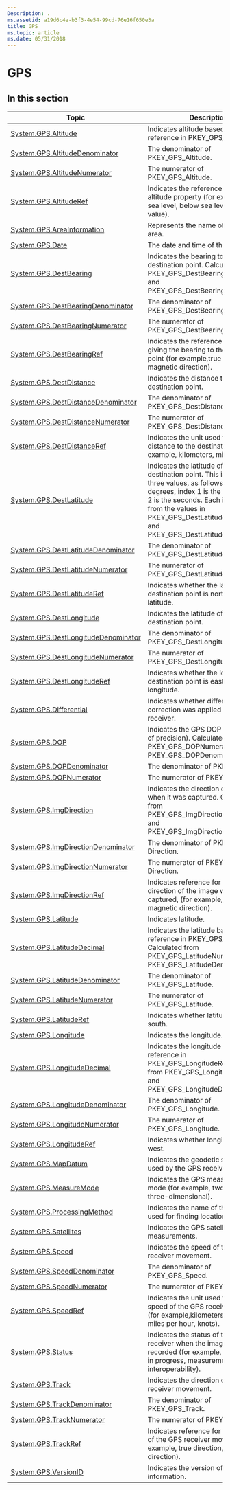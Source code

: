 ```yaml
---
Description: .
ms.assetid: a19d6c4e-b3f3-4e54-99cd-76e16f650e3a
title: GPS
ms.topic: article
ms.date: 05/31/2018
---
```


# GPS

## In this section



| Topic                                                                                                  | Description                                                                                                                                                                                                                                                                                      |
|--------------------------------------------------------------------------------------------------------|--------------------------------------------------------------------------------------------------------------------------------------------------------------------------------------------------------------------------------------------------------------------------------------------------|
| [System.GPS.Altitude](./props-system-gps-altitude.md)<br/>                                 | Indicates altitude based on the reference in PKEY\_GPS\_AltitudeRef.<br/>                                                                                                                                                                                                                  |
| [System.GPS.AltitudeDenominator](./props-system-gps-altitudedenominator.md)<br/>           | The denominator of PKEY\_GPS\_Altitude.<br/>                                                                                                                                                                                                                                               |
| [System.GPS.AltitudeNumerator](./props-system-gps-altitudenumerator.md)<br/>               | The numerator of PKEY\_GPS\_Altitude.<br/>                                                                                                                                                                                                                                                 |
| [System.GPS.AltitudeRef](./props-system-gps-altituderef.md)<br/>                           | Indicates the reference for the altitude property (for example, above sea level, below sea level, absolute value).<br/>                                                                                                                                                                    |
| [System.GPS.AreaInformation](./props-system-gps-areainformation.md)<br/>                   | Represents the name of the GPS area.<br/>                                                                                                                                                                                                                                                  |
| [System.GPS.Date](./props-system-gps-date.md)<br/>                                         | The date and time of the GPS record.<br/>                                                                                                                                                                                                                                                  |
| [System.GPS.DestBearing](./props-system-gps-destbearing.md)<br/>                           | Indicates the bearing to the destination point. Calculated from PKEY\_GPS\_DestBearingNumerator and PKEY\_GPS\_DestBearingDenominator.<br/>                                                                                                                                                |
| [System.GPS.DestBearingDenominator](./props-system-gps-destbearingdenominator.md)<br/>     | The denominator of PKEY\_GPS\_DestBearing.<br/>                                                                                                                                                                                                                                            |
| [System.GPS.DestBearingNumerator](./props-system-gps-destbearingnumerator.md)<br/>         | The numerator of PKEY\_GPS\_DestBearing.<br/>                                                                                                                                                                                                                                              |
| [System.GPS.DestBearingRef](./props-system-gps-destbearingref.md)<br/>                     | Indicates the reference used for giving the bearing to the destination point (for example,true direction, magnetic direction).<br/>                                                                                                                                                        |
| [System.GPS.DestDistance](./props-system-gps-destdistance.md)<br/>                         | Indicates the distance to the destination point.<br/>                                                                                                                                                                                                                                      |
| [System.GPS.DestDistanceDenominator](./props-system-gps-destdistancedenominator.md)<br/>   | The denominator of PKEY\_GPS\_DestDistance.<br/>                                                                                                                                                                                                                                           |
| [System.GPS.DestDistanceNumerator](./props-system-gps-destdistancenumerator.md)<br/>       | The numerator of PKEY\_GPS\_DestDistance.<br/>                                                                                                                                                                                                                                             |
| [System.GPS.DestDistanceRef](./props-system-gps-destdistanceref.md)<br/>                   | Indicates the unit used to express the distance to the destination (for example, kilometers, miles, knots).<br/>                                                                                                                                                                           |
| [System.GPS.DestLatitude](./props-system-gps-destlatitude.md)<br/>                         | Indicates the latitude of the destination point. This is an array of three values, as follows: index 0 is the degrees, index 1 is the minutes, index 2 is the seconds. Each is calculated from the values in PKEY\_GPS\_DestLatitudeNumerator and PKEY\_GPS\_DestLatitudeDenominator.<br/> |
| [System.GPS.DestLatitudeDenominator](./props-system-gps-destlatitudedenominator.md)<br/>   | The denominator of PKEY\_GPS\_DestLatitude.<br/>                                                                                                                                                                                                                                           |
| [System.GPS.DestLatitudeNumerator](./props-system-gps-destlatitudenumerator.md)<br/>       | The numerator of PKEY\_GPS\_DestLatitude.<br/>                                                                                                                                                                                                                                             |
| [System.GPS.DestLatitudeRef](./props-system-gps-destlatituderef.md)<br/>                   | Indicates whether the latitude destination point is north or south latitude.<br/>                                                                                                                                                                                                          |
| [System.GPS.DestLongitude](./props-system-gps-destlongitude.md)<br/>                       | Indicates the latitude of the destination point. <br/>                                                                                                                                                                                                                                     |
| [System.GPS.DestLongitudeDenominator](./props-system-gps-destlongitudedenominator.md)<br/> | The denominator of PKEY\_GPS\_DestLongitude.<br/>                                                                                                                                                                                                                                          |
| [System.GPS.DestLongitudeNumerator](./props-system-gps-destlongitudenumerator.md)<br/>     | The numerator of PKEY\_GPS\_DestLongitude.<br/>                                                                                                                                                                                                                                            |
| [System.GPS.DestLongitudeRef](./props-system-gps-destlongituderef.md)<br/>                 | Indicates whether the longitude destination point is east or west longitude.<br/>                                                                                                                                                                                                          |
| [System.GPS.Differential](./props-system-gps-differential.md)<br/>                         | Indicates whether differential correction was applied to the GPS receiver.<br/>                                                                                                                                                                                                            |
| [System.GPS.DOP](./props-system-gps-dop.md)<br/>                                           | Indicates the GPS DOP (data degree of precision). Calculated from PKEY\_GPS\_DOPNumerator and PKEY\_GPS\_DOPDenominator.<br/>                                                                                                                                                              |
| [System.GPS.DOPDenominator](./props-system-gps-dopdenominator.md)<br/>                     | The denominator of PKEY\_GPS\_DOP.<br/>                                                                                                                                                                                                                                                    |
| [System.GPS.DOPNumerator](./props-system-gps-dopnumerator.md)<br/>                         | The numerator of PKEY\_GPS\_DOP.<br/>                                                                                                                                                                                                                                                      |
| [System.GPS.ImgDirection](./props-system-gps-imgdirection.md)<br/>                         | Indicates the direction of the image when it was captured. Calculated from PKEY\_GPS\_ImgDirectionNumerator and PKEY\_GPS\_ImgDirectionDenominator.<br/>                                                                                                                                   |
| [System.GPS.ImgDirectionDenominator](./props-system-gps-imgdirectiondenominator.md)<br/>   | The denominator of PKEY\_GPS\_Img Direction.<br/>                                                                                                                                                                                                                                          |
| [System.GPS.ImgDirectionNumerator](./props-system-gps-imgdirectionnumerator.md)<br/>       | The numerator of PKEY\_GPS\_Img Direction.<br/>                                                                                                                                                                                                                                            |
| [System.GPS.ImgDirectionRef](./props-system-gps-imgdirectionref.md)<br/>                   | Indicates reference for giving the direction of the image when it was captured, (for example, true direction, magnetic direction).<br/>                                                                                                                                                    |
| [System.GPS.Latitude](./props-system-gps-latitude.md)<br/>                                 | Indicates latitude.<br/>                                                                                                                                                                                                                                                                   |
| [System.GPS.LatitudeDecimal](props-system-gps-latitudedecimal.md)<br/>                          | Indicates the latitude based on the reference in PKEY\_GPS\_LatitudeRef. Calculated from PKEY\_GPS\_LatitudeNumerator and PKEY\_GPS\_LatitudeDenominator<br/>                                                                                                                              |
| [System.GPS.LatitudeDenominator](./props-system-gps-latitudedenominator.md)<br/>           | The denominator of PKEY\_GPS\_Latitude.<br/>                                                                                                                                                                                                                                               |
| [System.GPS.LatitudeNumerator](./props-system-gps-latitudenumerator.md)<br/>               | The numerator of PKEY\_GPS\_Latitude.<br/>                                                                                                                                                                                                                                                 |
| [System.GPS.LatitudeRef](./props-system-gps-latituderef.md)<br/>                           | Indicates whether latitude is north or south. <br/>                                                                                                                                                                                                                                        |
| [System.GPS.Longitude](./props-system-gps-longitude.md)<br/>                               | Indicates the longitude.<br/>                                                                                                                                                                                                                                                              |
| [System.GPS.LongitudeDecimal](props-system-gps-longitudedecimal.md)<br/>                        | Indicates the longitude based on the reference in PKEY\_GPS\_LongitudeRef. Calculated from PKEY\_GPS\_LongitudeNumerator and PKEY\_GPS\_LongitudeDenominator<br/>                                                                                                                          |
| [System.GPS.LongitudeDenominator](./props-system-gps-longitudedenominator.md)<br/>         | The denominator of PKEY\_GPS\_Longitude.<br/>                                                                                                                                                                                                                                              |
| [System.GPS.LongitudeNumerator](./props-system-gps-longitudenumerator.md)<br/>             | The numerator of PKEY\_GPS\_Longitude.<br/>                                                                                                                                                                                                                                                |
| [System.GPS.LongitudeRef](./props-system-gps-longituderef.md)<br/>                         | Indicates whether longitude is east or west.<br/>                                                                                                                                                                                                                                          |
| [System.GPS.MapDatum](./props-system-gps-mapdatum.md)<br/>                                 | Indicates the geodetic survey data used by the GPS receiver.<br/>                                                                                                                                                                                                                          |
| [System.GPS.MeasureMode](./props-system-gps-measuremode.md)<br/>                           | Indicates the GPS measurement mode (for example, two-dimensional, three-dimensional).<br/>                                                                                                                                                                                                 |
| [System.GPS.ProcessingMethod](./props-system-gps-processingmethod.md)<br/>                 | Indicates the name of the method used for finding locations.<br/>                                                                                                                                                                                                                          |
| [System.GPS.Satellites](./props-system-gps-satellites.md)<br/>                             | Indicates the GPS satellites used for measurements.<br/>                                                                                                                                                                                                                                   |
| [System.GPS.Speed](./props-system-gps-speed.md)<br/>                                       | Indicates the speed of the GPS receiver movement.<br/>                                                                                                                                                                                                                                     |
| [System.GPS.SpeedDenominator](./props-system-gps-speeddenominator.md)<br/>                 | The denominator of PKEY\_GPS\_Speed.<br/>                                                                                                                                                                                                                                                  |
| [System.GPS.SpeedNumerator](./props-system-gps-speednumerator.md)<br/>                     | The numerator of PKEY\_GPS\_Speed.<br/>                                                                                                                                                                                                                                                    |
| [System.GPS.SpeedRef](./props-system-gps-speedref.md)<br/>                                 | Indicates the unit used to express the speed of the GPS receiver movement, (for example,kilometers per hour, miles per hour, knots).<br/>                                                                                                                                                  |
| [System.GPS.Status](./props-system-gps-status.md)<br/>                                     | Indicates the status of the GPS receiver when the image was recorded (for example, measurement in progress, measurement interoperability).<br/>                                                                                                                                            |
| [System.GPS.Track](./props-system-gps-track.md)<br/>                                       | Indicates the direction of the GPS receiver movement.<br/>                                                                                                                                                                                                                                 |
| [System.GPS.TrackDenominator](./props-system-gps-trackdenominator.md)<br/>                 | The denominator of PKEY\_GPS\_Track.<br/>                                                                                                                                                                                                                                                  |
| [System.GPS.TrackNumerator](./props-system-gps-tracknumerator.md)<br/>                     | The numerator of PKEY\_GPS\_Track.<br/>                                                                                                                                                                                                                                                    |
| [System.GPS.TrackRef](./props-system-gps-trackref.md)<br/>                                 | Indicates reference for the direction of the GPS receiver movement (for example, true direction, magnetic direction).<br/>                                                                                                                                                                 |
| [System.GPS.VersionID](./props-system-gps-versionid.md)<br/>                               | Indicates the version of the GPS information.<br/>                                                                                                                                                                                                                                         |



 

 

 